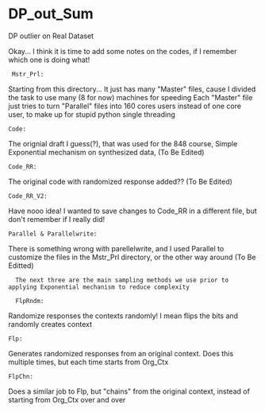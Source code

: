 # DP_out_Sum
DP outlier on Real Dataset

Okay... I think it is time to add some notes on the codes, if I remember which one is doing what!

 	 Mstr_Prl:
  Starting from this directory... It just has many "Master" files, 
  cause I divided the task to use many (8 for now) machines for speeding
  Each "Master" file just tries to turn "Parallel" files into 160 cores users instead of one core user, 
  to make up for stupid python single threading
    
    Code:
  The orignial draft I guess(?), that was used for the 848 course,
  Simple Exponential mechanism on synthesized data, (To Be Edited)
    
    Code_RR:
  The original code with randomized response added?? (To Be Edited)
   
    Code_RR_V2:
  Have nooo idea! I wanted to save changes to Code_RR in a different file, 
  but don't remember if I really did!
   
    Parallel & Parallelwrite:
  There is something wrong with parellelwrite, and I used Parallel to customize the files in the Mstr_Prl directory,
  or the other way around (To Be Editted)
  
      The next three are the main sampling methods we use prior to applying Exponential mechanism to reduce complexity
  
      FlpRndm:
  Randomize responses the contexts randomly! I mean flips the bits and randomly creates context
  
    Flp:
  Generates randomized responses from an original context. Does this multiple times, but each time starts from Org_Ctx
    
    FlpChn:
  Does a similar job to Flp, but "chains" from the original context, instead of starting from Org_Ctx over and over
  
 
  
  
